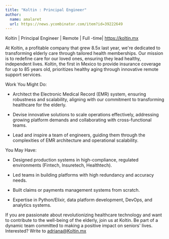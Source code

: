 ```yaml
---
title: "Koltin : Principal Engineer"
author:
  name: amalaret
  url: https://news.ycombinator.com/item?id=39222649
---
```

Koltin | Principal Engineer | Remote | Full -time| <a href="https:&#x2F;&#x2F;koltin.mx" rel="nofollow">https:&#x2F;&#x2F;koltin.mx</a>

At Koltin, a profitable company that grew 8.5x last year, we&#x27;re dedicated to transforming elderly care through tailored health memberships. Our mission is to redefine care for our loved ones, ensuring they lead healthy, independent lives. Koltin, the first in Mexico to provide insurance coverage for up to 85 years old, prioritizes healthy aging through innovative remote support services.

Work You Might Do:

- Architect the Electronic Medical Record (EMR) system, ensuring robustness and scalability, aligning with our commitment to transforming healthcare for the elderly.

- Devise innovative solutions to scale operations effectively, addressing growing platform demands and collaborating with cross-functional teams.

- Lead and inspire a team of engineers, guiding them through the complexities of EMR architecture and operational scalability.

You May Have:

- Designed production systems in high-compliance, regulated environments (Fintech, Insuretech, Healthtech).

- Led teams in building platforms with high redundancy and accuracy needs.

- Built claims or payments management systems from scratch.

- Expertise in Python&#x2F;Elixir, data platform development, DevOps, and analytics systems.

If you are passionate about revolutionizing healthcare technology and want to contribute to the well-being of the elderly, join us at Koltin. Be part of a dynamic team committed to making a positive impact on seniors&#x27; lives. Interested? Write to adriana@Koltin.mx
